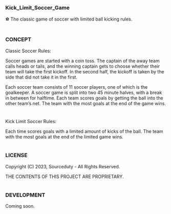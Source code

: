 ### Kick_Limit_Soccer_Game

⚽ The classic game of soccer with limited ball kicking rules.
#
### CONCEPT

Classic Soccer Rules:

Soccer games are started with a coin toss. The captain of the away team calls heads or tails, and the winning captain gets to choose whether their team will take the first kickoff. In the second half, the kickoff is taken by the side that did not take it in the first.

Each soccer team consists of 11 soccer players, one of which is the goalkeeper. A soccer game is split into two 45 minute halves, with a break in between for halftime. Each team scores goals by getting the ball into the other team’s net. The team with the most goals at the end of the game wins.

#

Kick Limit Soccer Rules:

Each time scores goals with a limited amount of kicks of the ball. The team with the most goals at the end of the limited game wins.
#
### LICENSE

Copyright (C) 2023,  Sourceduty - All Rights Reserved.

THE CONTENTS OF THIS PROJECT ARE PROPRIETARY.
#
### DEVELOPMENT

Coming soon.
